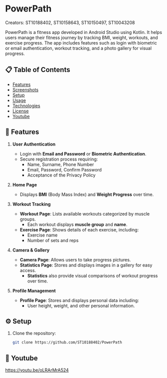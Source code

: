# PowerPath
Creators: ST10188402, ST10158643, ST10150497, ST10043208

PowerPath is a fitness app developed in Android Studio using Kotlin. It helps users manage their fitness journey by tracking BMI, weight, workouts, and exercise progress. The app includes features such as login with biometric or email authentication, workout tracking, and a photo gallery for visual progress.

## 📋 Table of Contents

- [Features](#features)
- [Screenshots](#screenshots)
- [Setup](#setup)
- [Usage](#usage)
- [Technologies](#technologies)
- [License](#license)
- [Youtube](#youtube)

## 🌟 Features

1. **User Authentication**
   - Login with **Email and Password** or **Biometric Authentication**.
   - Secure registration process requiring:
     - Name, Surname, Phone Number
     - Email, Password, Confirm Password
     - Acceptance of the Privacy Policy

2. **Home Page**
   - Displays **BMI** (Body Mass Index) and **Weight Progress** over time.

3. **Workout Tracking**
   - **Workout Page**: Lists available workouts categorized by muscle groups.
     - Each workout displays **muscle group** and **name**.
   - **Exercise Page**: Shows details of each exercise, including:
     - Exercise name
     - Number of sets and reps

4. **Camera & Gallery**
   - **Camera Page**: Allows users to take progress pictures.
   - **Statistics Page**: Stores and displays images in a gallery for easy access.
     - **Statistics** also provide visual comparisons of workout progress over time.

5. **Profile Management**
   - **Profile Page**: Stores and displays personal data including:
     - User height, weight, and other personal information.

## ⚙️ Setup

1. Clone the repository:
   ```bash
   git clone https://github.com/ST10188402/PowerPath

## 🎥 Youtube
https://youtu.be/oLRArMrA524

